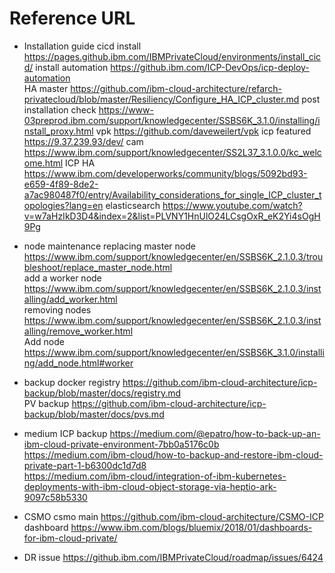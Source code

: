 # Reference URL

- Installation guide
cicd install	https://pages.github.ibm.com/IBMPrivateCloud/environments/install_cicd/ 
install automation	https://github.ibm.com/ICP-DevOps/icp-deploy-automation    
HA master	https://github.com/ibm-cloud-architecture/refarch-privatecloud/blob/master/Resiliency/Configure_HA_ICP_cluster.md
post installation check  https://www-03preprod.ibm.com/support/knowledgecenter/SSBS6K_3.1.0/installing/install_proxy.html
vpk	https://github.com/daveweilert/vpk
icp featured	https://9.37.239.93/dev/
cam	https://www.ibm.com/support/knowledgecenter/SS2L37_3.1.0.0/kc_welcome.html
ICP HA	https://www.ibm.com/developerworks/community/blogs/5092bd93-e659-4f89-8de2-a7ac980487f0/entry/Availability_considerations_for_single_ICP_cluster_topologies?lang=en
elasticsearch	https://www.youtube.com/watch?v=w7aHzIkD3D4&index=2&list=PLVNY1HnUlO24LCsgOxR_eK2Yi4sOgH9Pg


- node maintenance
replacing master node https://www.ibm.com/support/knowledgecenter/en/SSBS6K_2.1.0.3/troubleshoot/replace_master_node.html  
add a worker node https://www.ibm.com/support/knowledgecenter/en/SSBS6K_2.1.0.3/installing/add_worker.html  
removing nodes     https://www.ibm.com/support/knowledgecenter/en/SSBS6K_2.1.0.3/installing/remove_worker.html  
Add node	https://www.ibm.com/support/knowledgecenter/en/SSBS6K_3.1.0/installing/add_node.html#worker  

- backup
docker registry https://github.com/ibm-cloud-architecture/icp-backup/blob/master/docs/registry.md  
PV backup	https://github.com/ibm-cloud-architecture/icp-backup/blob/master/docs/pvs.md  

- medium ICP backup
https://medium.com/@epatro/how-to-back-up-an-ibm-cloud-private-environment-7bb0a5176c0b  
https://medium.com/ibm-cloud/how-to-backup-and-restore-ibm-cloud-private-part-1-b6300dc1d7d8  
https://medium.com/ibm-cloud/integration-of-ibm-kubernetes-deployments-with-ibm-cloud-object-storage-via-heptio-ark-9097c58b5330  

- CSMO
csmo main	https://github.com/ibm-cloud-architecture/CSMO-ICP  
dashboard	https://www.ibm.com/blogs/bluemix/2018/01/dashboards-for-ibm-cloud-private/  

- DR issue
https://github.ibm.com/IBMPrivateCloud/roadmap/issues/6424  
